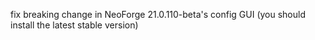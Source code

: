 fix breaking change in NeoForge 21.0.110-beta's config GUI (you should install the latest stable version)